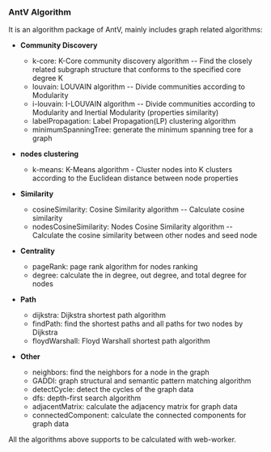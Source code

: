### AntV Algorithm

It is an algorithm package of AntV, mainly includes graph related algorithms:
- **Community Discovery**
  - k-core: K-Core community discovery algorithm -- Find the closely related subgraph structure that conforms to the specified core degree K
  - louvain: LOUVAIN algorithm -- Divide communities according to Modularity
  - i-louvain: I-LOUVAIN algorithm -- Divide communities according to Modularity and Inertial Modularity (properties similarity)
  - labelPropagation: Label Propagation(LP) clustering algorithm
  - minimumSpanningTree: generate the minimum spanning tree for a graph

- **nodes clustering**
  - k-means: K-Means algorithm - Cluster nodes into K clusters according to the Euclidean distance between node properties

- **Similarity**
  - cosineSimilarity: Cosine Similarity algorithm -- Calculate cosine similarity
  - nodesCosineSimilarity: Nodes Cosine Similarity algorithm -- Calculate the cosine similarity between other nodes and seed node

- **Centrality**
  - pageRank: page rank algorithm for nodes ranking
  - degree: calculate the in degree, out degree, and total degree for nodes

- **Path**
  - dijkstra: Dijkstra shortest path algorithm
  - findPath: find the shortest paths and all paths for two nodes by Dijkstra
  - floydWarshall: Floyd Warshall shortest path algorithm

- **Other**
  - neighbors: find the neighbors for a node in the graph
  - GADDI: graph structural and semantic pattern matching algorithm
  - detectCycle: detect the cycles of the graph data
  - dfs: depth-first search algorithm
  - adjacentMatrix: calculate the adjacency matrix for graph data
  - connectedComponent: calculate the connected components for graph data

All the algorithms above supports to be calculated with web-worker.
